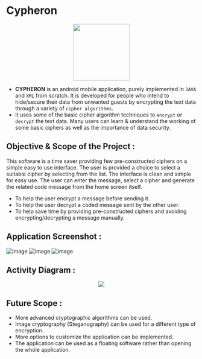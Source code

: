 
# Cypheron
<p align ="center">
<a href="#"><img src="https://user-images.githubusercontent.com/72031540/207557931-8017da79-8d81-401b-987a-16eb94fc9fa6.png" height="150" width="150" ></a></p>

- **CYPHERON** is an android mobile application, purely implemented in `JAVA` and `XML` from scratch. It is developed for people who intend to hide/secure their data from unwanted guests by encrypting the text data through a variety of `cipher algorithms`.
- It uses some of the basic cipher algorithm techniques to `encrypt` or `decrypt` the text data. Many users can learn &amp; understand the working of some basic ciphers as well as the importance of data security.

## Objective & Scope of the Project :
This software is a time saver providing few pre-constructed ciphers on a simple easy to use interface. The user is provided a choice to select a suitable cipher by selecting from the list. The interface is clean and simple for easy use. The user can enter the message, select a cipher and generate the related code message from the home screen itself.
- To help the user encrypt a message before sending it.
- To help the user decrypt a coded message sent by the other user.
- To help save time by providing pre-constructed ciphers and avoiding encrypting/decrypting a message manually.


## Application Screenshot :

![image](https://user-images.githubusercontent.com/72031540/207555869-9981479f-3dce-420b-ad57-641f2eb2c7bc.png)
![image](https://user-images.githubusercontent.com/72031540/207555984-efa35bb2-e7d5-42a3-8093-c79106826c2e.png)
![image](https://user-images.githubusercontent.com/72031540/207556085-cb2d7ee6-1c0c-4e54-975b-e0bdf1022102.png)



## Activity Diagram :

<p align ="center">
<img src="https://user-images.githubusercontent.com/72031540/207560659-6ab83aa3-410b-4bce-a8a8-428c40aa9e9f.png">
</p>


## Future Scope :

- More advanced cryptographic algorithms can be used.
- Image cryptography (Steganography) can be used for a different type of encryption.
- More options to customize the application can be implemented.
- The application can be used as a floating software rather than opening the whole application.
